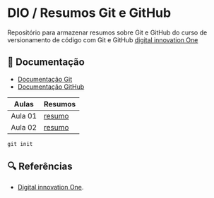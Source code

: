 
# DIO / Resumos Git e GitHub

Repositório para armazenar resumos sobre Git e GitHub do curso de versionamento de código com Git e GitHub
[digital innovation One](https://web.dio.me/)

## 📖 Documentação
- [Documentação Git](https://git-scm.com/doc)
- [Documentação GitHub](https://docs.github.com/pt)

|Aulas | Resumos |
|------|---------|
|Aula 01 | [resumo]() |
|Aula 02 | [resumo]() |

```
git init
```

## 🔍 Referências 
- [Digital innovation One]().

